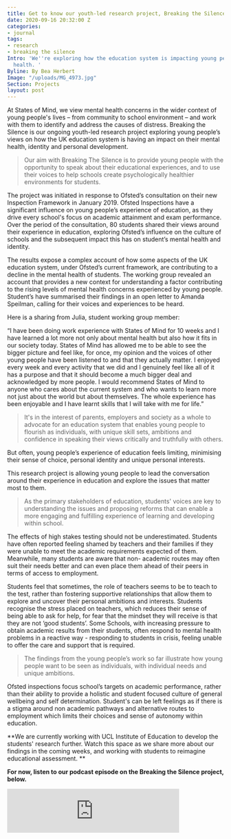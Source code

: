 ```yaml
---
title: Get to know our youth-led research project, Breaking the Silence
date: 2020-09-16 20:32:00 Z
categories:
- journal
tags:
- research
- breaking the silence
Intro: 'We''re exploring how the education system is impacting young people''s mental
  health. '
Byline: By Bea Herbert
Image: "/uploads/MG_4973.jpg"
Section: Projects
layout: post
---
```


At States of Mind, we view mental health concerns in the wider context of young people's lives – from community to school environment – and work with them to identify and address the causes of distress. Breaking the Silence is our ongoing youth-led research project exploring young people’s views on how the UK education system is having an impact on their mental health, identity and personal development.

> Our aim with Breaking The Silence is to provide young people with the opportunity to speak about their educational experiences, and to use their voices to help schools create psychologically healthier environments for students.

The project was initiated in response to Ofsted’s consultation on their new Inspection Framework in January 2019. Ofsted Inspections have a significant influence on young people’s experience of education, as they drive every school's focus on academic attainment and exam performance. Over the period of the consultation, 80 students shared their views around their experience in education, exploring Ofsted’s influence on the culture of schools and the subsequent impact this has on student’s mental health and identity. 

The results expose a complex account of how some aspects of the UK education system, under Ofsted’s current framework, are contributing to a decline in the mental health of students. The working group revealed an account that provides a new context for understanding a factor contributing to the rising levels of mental health concerns experienced by young people. Student’s have summarised their findings in an open letter to Amanda Speilman, calling for their voices and experiences to be heard.

Here is a sharing from Julia, student working group member:

“I have been doing work experience with States of Mind for 10 weeks and I have learned a lot more not only about mental health but also how it fits in our society today.  States of Mind has allowed me to be able to see the bigger picture and feel like, for once, my opinion and the voices of other young people have been listened to and that they actually matter. I enjoyed every week and every activity that we did and I genuinely feel like all of it has a purpose and that it should become a much bigger deal and acknowledged by more people. I would recommend States of Mind to anyone who cares about the current system and who wants to learn more not just about the world but about themselves. The whole experience has been enjoyable and I have learnt skills that I will take with me for life.”

> It's in the interest of parents, employers and society as a whole to advocate for an education system that enables young people to flourish as individuals, with unique skill sets, ambitions and confidence in speaking their views critically and truthfully with others.

But often, young people’s experience of education feels limiting, minimising their sense of choice, personal identity and unique personal interests.

This research project is allowing young people to lead the conversation around their experience in education and explore the issues that matter most to them. 

> As the primary stakeholders of education, students' voices are key to understanding the issues and proposing reforms that can enable a more engaging and fulfilling experience of learning and developing within school.

The effects of high stakes testing should not be underestimated. Students have often reported feeling shamed by teachers and their families if they were unable to meet the academic requirements expected of them. Meanwhile, many students are aware that non- academic routes may often suit their needs better and can even place them ahead of their peers in terms of access to employment.

Students feel that sometimes, the role of teachers seems to be to teach to the test, rather than fostering supportive relationships that allow them to explore and uncover their personal ambitions and interests. Students recognise the stress placed on teachers,  which reduces their sense of being able to ask for help, for fear that the mindset they will receive is that they are not ‘good students’. Some Schools, with increasing pressure to obtain academic results from their students, often respond to mental health problems in a reactive way - responding to students in crisis, feeling unable to offer the care and support that is required.

> The findings from the young people’s work so far illustrate how young people want to be seen as individuals, with individual needs and unique ambitions. 

Ofsted inspections focus school’s targets on academic performance, rather than their ability to provide a holistic and student focused culture of general wellbeing and self determination. Student's can be left feelings as if there is a stigma around non academic pathways and alternative routes to employment which limits their choices and sense of autonomy within education. 

**We are currently working with UCL Institute of Education to develop the students' research further. Watch this space as we share more about our findings in the coming weeks, and working with students to reimagine educational assessment. **

**For now, listen to our podcast episode on the Breaking the Silence project, below.**

<iframe src="https://anchor.fm/bea-herbert/embed/episodes/Breaking-The-Silence--Young-peoples-views-on-Education-and-Identity-eeb7ej" height="102px" width="400px" frameborder="0" scrolling="no"></iframe>